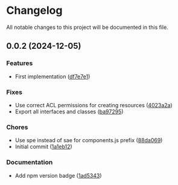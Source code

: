 <!-- markdownlint-disable MD013 -->
# Changelog

All notable changes to this project will be documented in this file.

## 0.0.2 (2024-12-05)

### Features

* First implementation ([df7e7e1](https://github.com/CommunitySolidServer/policy-engine/commit/df7e7e11f5fe0b02e522cf78f59db4e59269c92f))

### Fixes

* Use correct ACL permissions for creating resources ([4023a2a](https://github.com/CommunitySolidServer/policy-engine/commit/4023a2a63a56593f9e9dffc8433f408249d2dd96))
* Export all interfaces and classes ([ba97295](https://github.com/CommunitySolidServer/policy-engine/commit/ba972952e2265ec9b31300feca7e704ca07238c3))

### Chores

* Use spe instead of sae for components.js prefix ([88da069](https://github.com/CommunitySolidServer/policy-engine/commit/88da069591261917ffb284f6511430bd581ff417))
* Initial commit ([1a1eb12](https://github.com/CommunitySolidServer/policy-engine/commit/1a1eb128c3f970bc829b7ccd2072c443d0074ecc))

### Documentation

* Add npm version badge ([1ad5343](https://github.com/CommunitySolidServer/policy-engine/commit/1ad5343e2be017e228e904e0efa04a8cf856f60a))
